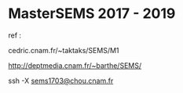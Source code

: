 # MasterSEMS 2017 - 2019

ref : 

cedric.cnam.fr/~taktaks/SEMS/M1

http://deptmedia.cnam.fr/~barthe/SEMS/

ssh -X sems1703@chou.cnam.fr
